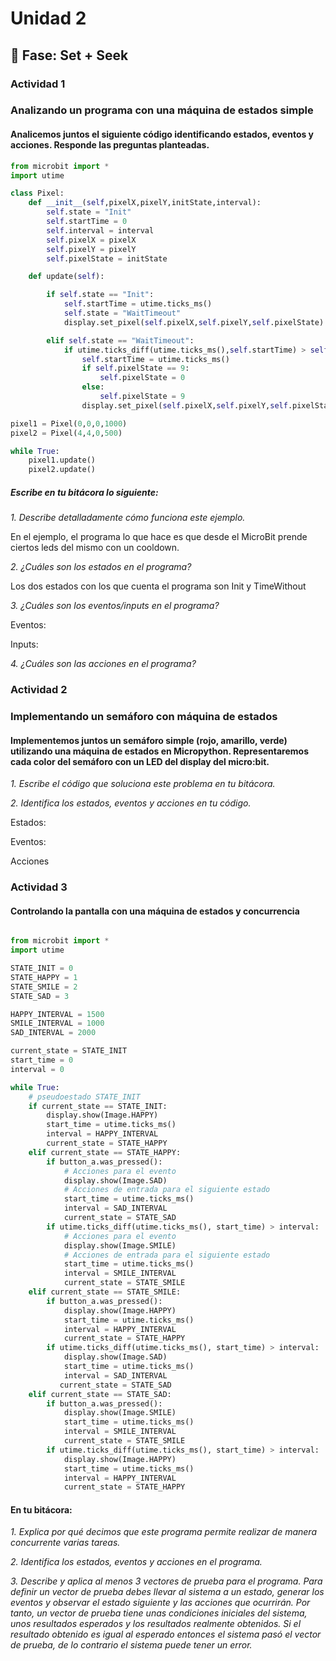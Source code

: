 # Unidad 2

## 🔎 Fase: Set + Seek

### Actividad 1

### Analizando un programa con una máquina de estados simple

#### Analicemos juntos el siguiente código identificando estados, eventos y acciones. Responde las preguntas planteadas.

```Python
from microbit import *
import utime

class Pixel:
    def __init__(self,pixelX,pixelY,initState,interval):
        self.state = "Init"
        self.startTime = 0
        self.interval = interval
        self.pixelX = pixelX
        self.pixelY = pixelY
        self.pixelState = initState

    def update(self):

        if self.state == "Init":
            self.startTime = utime.ticks_ms()
            self.state = "WaitTimeout"
            display.set_pixel(self.pixelX,self.pixelY,self.pixelState)

        elif self.state == "WaitTimeout":
            if utime.ticks_diff(utime.ticks_ms(),self.startTime) > self.interval:
                self.startTime = utime.ticks_ms()
                if self.pixelState == 9:
                    self.pixelState = 0
                else:
                    self.pixelState = 9
                display.set_pixel(self.pixelX,self.pixelY,self.pixelState)

pixel1 = Pixel(0,0,0,1000)
pixel2 = Pixel(4,4,0,500)

while True:
    pixel1.update()
    pixel2.update()

```

##### Escribe en tu bitácora lo siguiente:

*1. Describe detalladamente cómo funciona este ejemplo.*

En el ejemplo, el programa lo que hace es que desde el MicroBit prende ciertos leds del mismo con un cooldown.
   
*2. ¿Cuáles son los estados en el programa?*

Los dos estados con los que cuenta el programa son Init y TimeWithout

*3. ¿Cuáles son los eventos/inputs en el programa?*

Eventos: 

Inputs: 
  
*4. ¿Cuáles son las acciones en el programa?*

### Actividad 2

### Implementando un semáforo con máquina de estados
#### Implementemos juntos un semáforo simple (rojo, amarillo, verde) utilizando una máquina de estados en Micropython. Representaremos cada color del semáforo con un LED del display del micro:bit.

*1. Escribe el código que soluciona este problema en tu bitácora.*



*2. Identifica los estados, eventos y acciones en tu código.*

Estados:

Eventos:

Acciones

### Actividad 3

#### Controlando la pantalla con una máquina de estados y concurrencia

```Python

from microbit import *
import utime

STATE_INIT = 0
STATE_HAPPY = 1
STATE_SMILE = 2
STATE_SAD = 3

HAPPY_INTERVAL = 1500
SMILE_INTERVAL = 1000
SAD_INTERVAL = 2000

current_state = STATE_INIT
start_time = 0
interval = 0

while True:
    # pseudoestado STATE_INIT
    if current_state == STATE_INIT:
        display.show(Image.HAPPY)
        start_time = utime.ticks_ms()
        interval = HAPPY_INTERVAL
        current_state = STATE_HAPPY
    elif current_state == STATE_HAPPY:
        if button_a.was_pressed():
            # Acciones para el evento
            display.show(Image.SAD)
            # Acciones de entrada para el siguiente estado
            start_time = utime.ticks_ms()
            interval = SAD_INTERVAL
            current_state = STATE_SAD
        if utime.ticks_diff(utime.ticks_ms(), start_time) > interval:
            # Acciones para el evento
            display.show(Image.SMILE)
            # Acciones de entrada para el siguiente estado
            start_time = utime.ticks_ms()
            interval = SMILE_INTERVAL
            current_state = STATE_SMILE
    elif current_state == STATE_SMILE:
        if button_a.was_pressed():
            display.show(Image.HAPPY)
            start_time = utime.ticks_ms()
            interval = HAPPY_INTERVAL
            current_state = STATE_HAPPY
        if utime.ticks_diff(utime.ticks_ms(), start_time) > interval:
            display.show(Image.SAD)
            start_time = utime.ticks_ms()
            interval = SAD_INTERVAL
           current_state = STATE_SAD
    elif current_state == STATE_SAD:
        if button_a.was_pressed():
            display.show(Image.SMILE)
            start_time = utime.ticks_ms()
            interval = SMILE_INTERVAL
            current_state = STATE_SMILE
        if utime.ticks_diff(utime.ticks_ms(), start_time) > interval:
            display.show(Image.HAPPY)
            start_time = utime.ticks_ms()
            interval = HAPPY_INTERVAL
            current_state = STATE_HAPPY
```
#### En tu bitácora:

*1. Explica por qué decimos que este programa permite realizar de manera concurrente varias tareas.*



*2. Identifica los estados, eventos y acciones en el programa.*



*3. Describe y aplica al menos 3 vectores de prueba para el programa. Para definir un vector de prueba debes llevar al sistema a un estado, generar los eventos y observar el estado siguiente y las acciones que ocurrirán. Por tanto, un vector de prueba tiene unas condiciones iniciales del sistema, unos resultados esperados y los resultados realmente obtenidos. Si el resultado obtenido es igual al esperado entonces el sistema pasó el vector de prueba, de lo contrario el sistema puede tener un error.*
